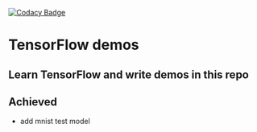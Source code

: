 [![Codacy Badge](https://api.codacy.com/project/badge/Grade/29c5e8a5d6d34a458343d095861f203c)](https://www.codacy.com/app/liujiong63/tensorflow-demos?utm_source=github.com&amp;utm_medium=referral&amp;utm_content=liujiong63/tensorflow-demos&amp;utm_campaign=Badge_Grade)

# TensorFlow demos

## Learn TensorFlow and write demos in this repo

## Achieved
- add mnist test model
